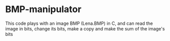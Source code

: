 # BMP-manipulator
This code plays with an image BMP (Lena.BMP) in C, and can read the image in bits, change its bits, make a copy and make the sum of the image's bits
